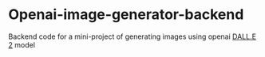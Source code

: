 # Openai-image-generator-backend
Backend code for a mini-project of generating images using openai [DALL.E 2](https://openai.com/product/dall-e-2) model
